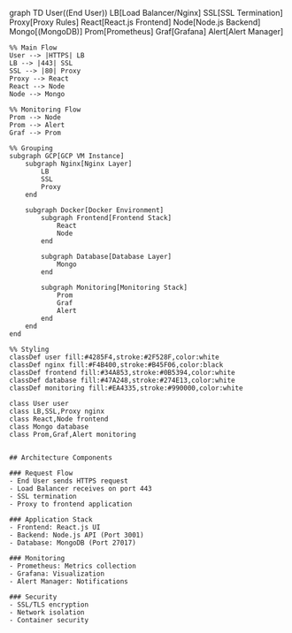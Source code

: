 graph TD
    User((End User))
    LB[Load Balancer/Nginx]
    SSL[SSL Termination]
    Proxy[Proxy Rules]
    React[React.js Frontend]
    Node[Node.js Backend]
    Mongo[(MongoDB)]
    Prom[Prometheus]
    Graf[Grafana]
    Alert[Alert Manager]
    
    %% Main Flow
    User --> |HTTPS| LB
    LB --> |443| SSL
    SSL --> |80| Proxy
    Proxy --> React
    React --> Node
    Node --> Mongo
    
    %% Monitoring Flow
    Prom --> Node
    Prom --> Alert
    Graf --> Prom
    
    %% Grouping
    subgraph GCP[GCP VM Instance]
        subgraph Nginx[Nginx Layer]
            LB
            SSL
            Proxy
        end
        
        subgraph Docker[Docker Environment]
            subgraph Frontend[Frontend Stack]
                React
                Node
            end
            
            subgraph Database[Database Layer]
                Mongo
            end
            
            subgraph Monitoring[Monitoring Stack]
                Prom
                Graf
                Alert
            end
        end
    end
    
    %% Styling
    classDef user fill:#4285F4,stroke:#2F528F,color:white
    classDef nginx fill:#F4B400,stroke:#B45F06,color:black
    classDef frontend fill:#34A853,stroke:#0B5394,color:white
    classDef database fill:#47A248,stroke:#274E13,color:white
    classDef monitoring fill:#EA4335,stroke:#990000,color:white
    
    class User user
    class LB,SSL,Proxy nginx
    class React,Node frontend
    class Mongo database
    class Prom,Graf,Alert monitoring
```

## Architecture Components

### Request Flow
- End User sends HTTPS request
- Load Balancer receives on port 443
- SSL termination
- Proxy to frontend application

### Application Stack
- Frontend: React.js UI
- Backend: Node.js API (Port 3001)
- Database: MongoDB (Port 27017)

### Monitoring
- Prometheus: Metrics collection
- Grafana: Visualization
- Alert Manager: Notifications

### Security
- SSL/TLS encryption
- Network isolation
- Container security
